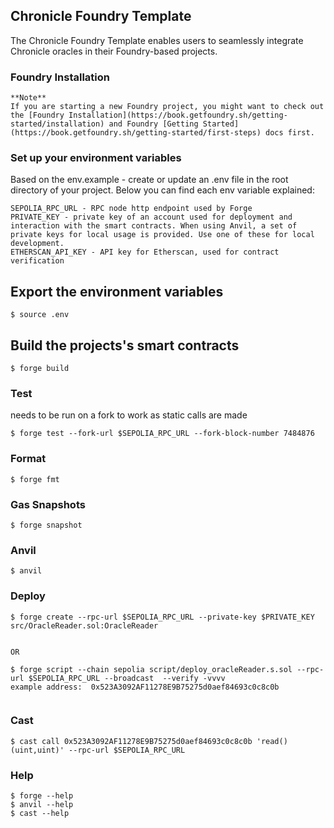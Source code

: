 ## Chronicle Foundry Template

The Chronicle Foundry Template enables users to seamlessly integrate Chronicle oracles in their Foundry-based projects. 


### Foundry Installation

    **Note**
    If you are starting a new Foundry project, you might want to check out the [Foundry Installation](https://book.getfoundry.sh/getting-started/installation) and Foundry [Getting Started](https://book.getfoundry.sh/getting-started/first-steps) docs first.



### Set up your environment variables

Based on the env.example - create or update an .env file in the root directory of your project. 
Below you can find each env variable explained:

    SEPOLIA_RPC_URL - RPC node http endpoint used by Forge
    PRIVATE_KEY - private key of an account used for deployment and interaction with the smart contracts. When using Anvil, a set of private keys for local usage is provided. Use one of these for local development.
    ETHERSCAN_API_KEY - API key for Etherscan, used for contract verification


## Export the environment variables

```shell
$ source .env 
```


## Build the projects's smart contracts

```shell
$ forge build
```


### Test

needs to be run on a fork to work as static calls are made
```shell
$ forge test --fork-url $SEPOLIA_RPC_URL --fork-block-number 7484876
```

### Format

```shell
$ forge fmt
```

### Gas Snapshots

```shell
$ forge snapshot
```

### Anvil

```shell
$ anvil
```


### Deploy

```shell
$ forge create --rpc-url $SEPOLIA_RPC_URL --private-key $PRIVATE_KEY src/OracleReader.sol:OracleReader


OR 

$ forge script --chain sepolia script/deploy_oracleReader.s.sol --rpc-url $SEPOLIA_RPC_URL --broadcast  --verify -vvvv
example address:  0x523A3092AF11278E9B75275d0aef84693c0c8c0b


```

### Cast

```shell
$ cast call 0x523A3092AF11278E9B75275d0aef84693c0c8c0b 'read()(uint,uint)' --rpc-url $SEPOLIA_RPC_URL
```

### Help

```shell
$ forge --help
$ anvil --help
$ cast --help
```
